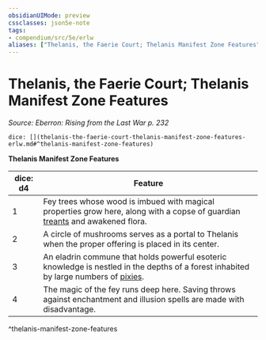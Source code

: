 ```yaml
---
obsidianUIMode: preview
cssclasses: json5e-note
tags:
- compendium/src/5e/erlw
aliases: ["Thelanis, the Faerie Court; Thelanis Manifest Zone Features"]
---
```

# Thelanis, the Faerie Court; Thelanis Manifest Zone Features
*Source: Eberron: Rising from the Last War p. 232* 

`dice: [](thelanis-the-faerie-court-thelanis-manifest-zone-features-erlw.md#^thelanis-manifest-zone-features)`

**Thelanis Manifest Zone Features**

| dice: d4 | Feature |
|----------|---------|
| 1 | Fey trees whose wood is imbued with magical properties grow here, along with a copse of guardian [treants](compendium/bestiary/plant/treant.md) and awakened flora. |
| 2 | A circle of mushrooms serves as a portal to Thelanis when the proper offering is placed in its center. |
| 3 | An eladrin commune that holds powerful esoteric knowledge is nestled in the depths of a forest inhabited by large numbers of [pixies](compendium/bestiary/fey/pixie.md). |
| 4 | The magic of the fey runs deep here. Saving throws against enchantment and illusion spells are made with disadvantage. |
^thelanis-manifest-zone-features
